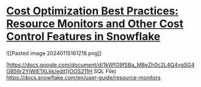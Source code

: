 # [Cost Optimization Best Practices: Resource Monitors and Other Cost Control Features in Snowflake](https://www.youtube.com/watch?v=cwDDUbNBpXE)
![[Pasted image 20240115161216.png]]

[https://docs.google.com/document/d/1kWfG9fSBa_M8eZh0c2L4Q4vgSG4GB56r2YjWIE1XLkk/edit](OOS211H SQL File)
https://docs.snowflake.com/en/user-guide/resource-monitors